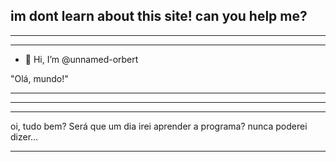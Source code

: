 im dont learn about this site! can you help me?
---
---
---
- 👋 Hi, I’m @unnamed-orbert


"Olá, mundo!" 



---
---
---




oi, tudo bem? 
Será que um dia irei aprender a programa? nunca poderei dizer...

---


<!---
unnamed-orbert/unnamed-orbert is a ✨ special ✨ repository because its `README.md` (this file) appears on your GitHub profile.
You can click the Preview link to take a look at your changes.
--->
